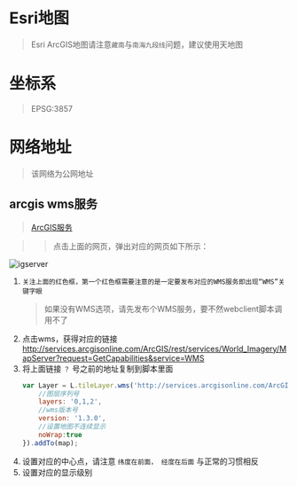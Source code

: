 # Esri地图
> Esri ArcGIS地图请注意`藏南`与`南海九段线`问题，建议使用天地图

# 坐标系
> EPSG:3857

# 网络地址
> 该网络为公网地址

## arcgis wms服务

> [ArcGIS服务](http://services.arcgisonline.com/ArcGIS/rest/services/World_Imagery/MapServer)

> > 点击上面的网页，弹出对应的网页如下所示：


![igserver](./static/demo/leaflet/markdown/internet/arcserver.png)

1. `关注上面的红色框，第一个红色框需要注意的是一定要发布对应的WMS服务即出现“WMS”关键字眼`
    > 如果没有WMS选项，请先发布个WMS服务，要不然webclient脚本调用不了
2. 点击wms，获得对应的链接 http://services.arcgisonline.com/ArcGIS/rest/services/World_Imagery/MapServer?request=GetCapabilities&service=WMS
3. 将上面链接 `？` 号之前的地址复制到脚本里面
    ``` javascript
    var Layer = L.tileLayer.wms('http://services.arcgisonline.com/ArcGIS/rest/services/World_Imagery/MapServer?', {
        //图层序列号
        layers: '0,1,2',
        //wms版本号
        version: '1.3.0',
        //设置地图不连续显示
        noWrap:true
    }).addTo(map);
    ```
4. 设置对应的中心点，请注意 `纬度在前面， 经度在后面` 与正常的习惯相反
5. 设置对应的显示级别